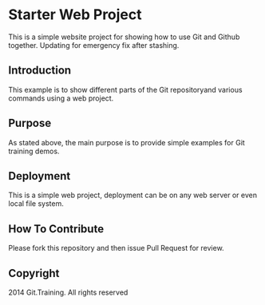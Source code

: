 # Starter Web Project

This is a simple website project for showing how to use Git and Github together. Updating for emergency fix after stashing.
## Introduction

This example is to show different parts of the Git repositoryand various commands using a web project.

## Purpose

As stated above, the main purpose is to provide simple examples for Git training demos.

## Deployment

This is a simple web project, deployment can be on any web server or even local file system.

## How To Contribute

Please fork this repository and then issue Pull Request for review.

## Copyright 

2014 Git.Training. All rights reserved